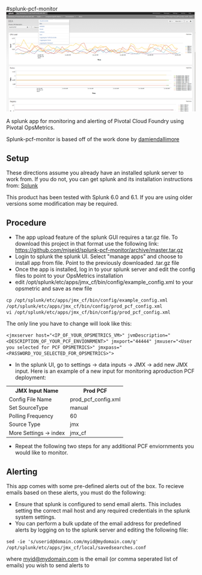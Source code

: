 #splunk-pcf-monitor
![Screenshot](README/dea_splunk.jpg)

A splunk app for monitoring and alerting of Pivotal Cloud Foundry using Pivotal OpsMetrics.

Splunk-pcf-monitor is based off of the work done by [damiendallimore](https://github.com/damiendallimore/SPLUNK4JMX)

## Setup
These directions assume you already have an installed splunk server to work from.  If you do not, you can get splunk and its installation instructions from:
[Splunk](http://www.splunk.com/download)

This product has been tested with Splunk 6.0 and 6.1.  If you are using older versions some modification may be required.
 
## Procedure
- The app upload feature of the splunk GUI requires a tar.gz file.  To download this project in that format use the following link:
https://github.com/mjseid/splunk-pcf-monitor/archive/master.tar.gz
- Login to splunk the splunk UI.  Select "manage apps" and choose to install app from file.  Point to the previously downloaded .tar.gz file
- Once the app is installed, log in to your splunk server and edit the config files to point to your OpsMetrics installation
- edit /opt/splunk/etc/apps/jmx_cf/bin/config/example_config.xml to your opsmetric and save as new file
```
cp /opt/splunk/etc/apps/jmx_cf/bin/config/example_config.xml /opt/splunk/etc/apps/jmx_cf/bin/config/prod_pcf_config.xml
vi /opt/splunk/etc/apps/jmx_cf/bin/config/prod_pcf_config.xml
```
The only line you have to change will look like this:
```
<jmxserver host="<IP_OF_YOUR_OPSMETRICS_VM>" jvmDescription="<DESCRIPTION_OF_YOUR_PCF_ENVIONRMENT>" jmxport="44444" jmxuser="<User you selected for PCF OPSMETRICS>" jmxpass="<PASSWORD_YOU_SELECTED_FOR_OPSMETRICS>">
```
- In the splunk UI, go to settings -> data inputs -> JMX -> add new JMX input.  Here is an example of a new input for monitoring aproduction PCF deployment:
<table>
  <tr>
    <th>JMX Input Name</th><th>Prod PCF</th>
  </tr>
  <tr>
    <td>Config File Name</td><td>prod_pcf_config.xml</td>
  </tr>
  <tr>
    <td>Set SourceType</td><td>manual</td>
  </tr>
  <tr>
    <td>Polling Frequency</td><td>60</td>
  </tr>
  <tr>
    <td>Source Type</td><td>jmx</td>
  </tr>
  <tr>
    <td>More Settings -> index</td><td>jmx_cf</td>
  </tr>
</table>

- Repeat the following two steps for any additional PCF enviornments you would like to monitor.


## Alerting
This app comes with some pre-defined alerts out of the box.  To recieve emails based on these alerts, you must do the following:
- Ensure that splunk is configured to send email alerts.  This includes setting the correct mail host and any required credentials in the splunk system settings.
- You can perform a bulk update of the email address for predefined alerts by logging on to the splunk server and editing the following file:
```
sed -ie 's/userid@domain.com/myid@mydomain.com/g' /opt/splunk/etc/apps/jmx_cf/local/savedsearches.conf

```
where myid@mydomain.com is the email (or comma seperated list of emails) you wish to send alerts to 



